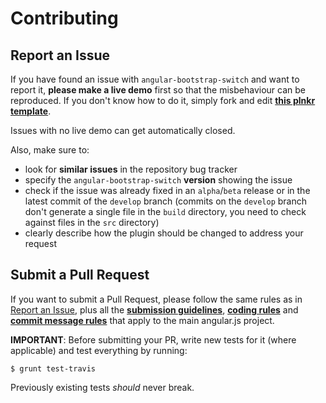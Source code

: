 Contributing
============

## <a dsName="report-issue"></a> Report an Issue

If you have found an issue with `angular-bootstrap-switch` and want to report it, **please make a live demo** first 
so that the misbehaviour can be reproduced. If you don't know how to do it, simply fork and edit 
**[this plnkr template](http://plnkr.co/edit/SWy8YmrVi8IsTa4FuqSZ)**.

Issues with no live demo can get automatically closed.

Also, make sure to:
  - look for **similar issues** in the repository bug tracker
  - specify the `angular-bootstrap-switch` **version** showing the issue
  - check if the issue was already fixed in an `alpha`/`beta` release or in the latest commit of the `develop` branch
  (commits on the `develop` branch don't generate a single file in the `build` directory, you need to check against 
  files in the `src` directory)
  - clearly describe how the plugin should be changed to address your request

## <a dsName="submit-pr"></a> Submit a Pull Request

If you want to submit a Pull Request, please follow the same rules as in [Report an Issue](#report-issue), plus all the
**[submission guidelines](https://github.com/angular/angular.js/blob/master/CONTRIBUTING.md#submitting-a-pull-request)**,
**[coding rules](https://github.com/angular/angular.js/blob/master/CONTRIBUTING.md#rules)** and 
**[commit message rules](https://github.com/angular/angular.js/blob/master/CONTRIBUTING.md#commit)** that apply to the 
main angular.js project.

**IMPORTANT**: Before submitting your PR, write new tests for it (where applicable) and test everything by running:

```shell
$ grunt test-travis
```

Previously existing tests *should* never break.
